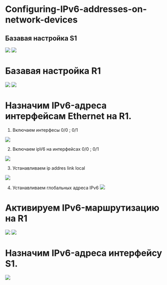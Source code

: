 # Configuring-IPv6-addresses-on-network-devices
## Базавая настройка S1
![](https://github.com/iGORnetwork/Configuring-IPv6-addresses-on-network-devices/blob/main/image/Screenshot_1.png)
![](https://github.com/iGORnetwork/Configuring-IPv6-addresses-on-network-devices/blob/main/image/Screenshot_2.png)
# Базавая настройка R1
![](https://github.com/iGORnetwork/Configuring-IPv6-addresses-on-network-devices/blob/main/image/Screenshot_3.png)
![](https://github.com/iGORnetwork/Configuring-IPv6-addresses-on-network-devices/blob/main/image/Screenshot_4.png)
# Назначим IPv6-адреса интерфейсам Ethernet на R1.
1. Включаем интерфесы 0/0 ; 0/1 

![](https://github.com/iGORnetwork/Configuring-IPv6-addresses-on-network-devices/blob/main/image/Screenshot_5.png)

2. Включаем ipV6 на интерфейсах 0/0 ; 0/1 

![](https://github.com/iGORnetwork/Configuring-IPv6-addresses-on-network-devices/blob/main/image/Screenshot_6.png)

3. Устанавливаем ip addres link local

![](https://github.com/iGORnetwork/Configuring-IPv6-addresses-on-network-devices/blob/main/image/Screenshot_7.png)

4. Устанавливаем глобальных адреса IPv6
![](https://github.com/iGORnetwork/Configuring-IPv6-addresses-on-network-devices/blob/main/image/Screenshot_11.png)

# Активируем IPv6-маршрутизацию на R1

![](https://github.com/iGORnetwork/Configuring-IPv6-addresses-on-network-devices/blob/main/image/Screenshot_8.png)
![](https://github.com/iGORnetwork/Configuring-IPv6-addresses-on-network-devices/blob/main/image/Screenshot_9.png)

# Назначим IPv6-адреса интерфейсу S1.

![](https://github.com/iGORnetwork/Configuring-IPv6-addresses-on-network-devices/blob/main/image/Screenshot_10.png)
